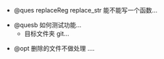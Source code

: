 - @ques replaceReg replace_str 能不能写一个函数...

* @quesb 如何测试功能...
  - 目标文件夹 git...

- @opt 删除的文件不做处理 ....
